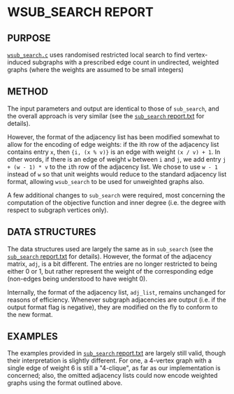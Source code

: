 # WSUB\_SEARCH REPORT

## PURPOSE
[`wsub_search.c`](https://github.com/vglazer/USRA/blob/master/subgraph_finding/src/wsub_search.c) uses 
randomised restricted local search to find vertex-induced 
subgraphs with a prescribed edge count in undirected, weighted graphs (where
the weights are assumed to be small integers)

## METHOD
The input parameters and output are identical to those of `sub_search`, and the
overall approach is very similar (see the [`sub_search` report.txt](https://github.com/vglazer/USRA/blob/master/subgraph_finding/doc/sub_search.md) for details). 

However, the format of the adjacency list has been modified somewhat to allow
for the encoding of edge weights: if the ith row of the adjacency list 
contains entry `x`, then `{i, (x % v)}` is an edge with weight `(x / v) + 1`. In 
other words, if there is an edge of weight `w` between `i` and `j`, we add entry
`j + (w - 1) * v` to the `i`th row of the adjacency list. We chose to use `w - 1` 
instead of `w` so that unit weights would reduce to the standard adjacency 
list format, allowing `wsub_search` to be used for unweighted graphs also. 

A few additional changes to `sub_search` were required, most concerning the 
computation of the objective function and inner degree (i.e. the degree with
respect to subgraph vertices only).

## DATA STRUCTURES
The data structures used are largely the same as in `sub_search` (see the
[`sub_search` report.txt](https://github.com/vglazer/USRA/blob/master/subgraph_finding/doc/sub_search.md) for details). However, the format of the adjacency 
matrix, `adj`, is a bit different. The entries are no longer restricted to being
either 0 or 1, but rather represent the weight of the corresponding edge (non-edges being understood to have weight 0). 

Internally, the format of the adjacency list, `adj_list`, remains unchanged for reasons of efficiency. Whenever subgraph adjacencies are output (i.e. if the output format flag is negative), they are modified on the fly to conform to the new format.

## EXAMPLES
The examples provided in [`sub_search` report.txt](https://github.com/vglazer/USRA/blob/master/subgraph_finding/doc/sub_search.md) are largely still valid, though their interpretation is slightly different. For one, a 4-vertex graph with a 
single edge of weight 6 is still a "4-clique", as far as our implementation is 
concerned; also, the omitted adjacency lists could now encode weighted graphs
using the format outlined above.
